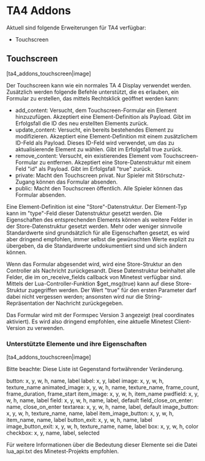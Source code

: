 # TA4 Addons

Aktuell sind folgende Erweiterungen für TA4 verfügbar:
 - Touchscreen

## Touchscreen

[ta4_addons_touchscreen|image]

Der Touchscreen kann wie ein normales TA 4 Display verwendet werden.
Zusätzlich werden folgende Befehle unterstützt, die es erlauben, ein Formular zu erstellen, das mittels Rechtsklick geöffnet werden kann:

- add_content: Versucht, dem Touchscreen-Formular ein Element hinzuzufügen. Akzeptiert eine Element-Definition als Payload. Gibt im Erfolgsfall die ID des neu erstellten Elements zurück.
- update_content: Versucht, ein bereits bestehendes Element zu modifizieren. Akzeptiert eine Element-Definition mit einem zusätzlichem ID-Feld als Payload. Dieses ID-Feld wird verwendet, um das zu aktualisierende Element zu wählen. Gibt im Erfolgsfall true zurück.
- remove_content: Versucht, ein existierendes Element vom Touchscreen-Formular zu entfernen. Akzeptiert eine Store-Datenstruktur mit einem Feld "id" als Payload. Gibt im Erfolgsfall "true" zurück.
- private: Macht den Touchscreen privat. Nur Spieler mit Störschutz-Zugang können das Formular absenden.
- public: Macht den Touchscreen öffentlich. Alle Spieler können das Formular absenden.

Eine Element-Definition ist eine "Store"-Datenstruktur. Der Element-Typ kann im "type"-Feld dieser Datenstruktur gesetzt werden.
Die Eigenschaften des entsprechenden Elements können als weitere Felder in der Store-Datenstruktur gesetzt werden.
Mehr oder weniger sinnvolle Standardwerte sind grundsätzlich für alle Eigenschaften gesetzt,
es wird aber dringend empfohlen, immer selbst die gewünschten Werte explizit zu übergeben, da die Standardwerte undokumentiert sind und sich ändern können.

Wenn das Formular abgesendet wird, wird eine Store-Struktur an den Controller als Nachricht zurückgesandt.
Diese Datenstruktur beinhaltet alle Felder, die im on_receive_fields callback von Minetest verfügbar sind.
Mittels der Lua-Controller-Funktion $get_msg(true) kann auf diese Store-Struktur zugegriffen werden.
Der Wert "true" für den ersten Parameter darf dabei nicht vergessen werden; ansonsten wird nur die String-Repräsentation der Nachricht zurückgegeben.

Das Formular wird mit der Formspec Version 3 angezeigt (real coordinates aktiviert). Es wird also dringend empfohlen, eine aktuelle Minetest Client-Version zu verwenden.

### Unterstützte Elemente und ihre Eigenschaften

[ta4_addons_touchscreen|image]

Bitte beachte: Diese Liste ist Gegenstand fortwährender Veränderung.

button: x, y, w, h, name, label
label: x, y, label
image: x, y, w, h, texture_name
animated_image: x, y, w, h, name, texture_name, frame_count, frame_duration, frame_start
item_image: x, y, w, h, item_name
pwdfield: x, y, w, h, name, label
field: x, y, w, h, name, label, default
field_close_on_enter: name, close_on_enter
textarea: x, y, w, h, name, label, default
image_button: x, y, w, h, texture_name, name, label
item_image_button: x, y, w, h, item_name, name, label
button_exit: x, y, w, h, name, label
image_button_exit: x, y, w, h, texture_name, name, label
box: x, y, w, h, color
checkbox: x, y, name, label, selected

Für weitere Informationen über die Bedeutung dieser Elemente sei die Datei lua_api.txt des Minetest-Projekts empfohlen.